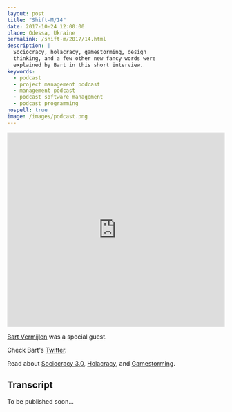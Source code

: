 ```yaml
---
layout: post
title: "Shift-M/14"
date: 2017-10-24 12:00:00
place: Odessa, Ukraine
permalink: /shift-m/2017/14.html
description: |
  Sociocracy, holacracy, gamestorming, design
  thinking, and a few other new fancy words were
  explained by Bart in this short interview.
keywords:
  - podcast
  - project management podcast
  - management podcast
  - podcast software management
  - podcast programming
nospell: true
image: /images/podcast.png
---
```


<iframe width="100%" height="450" scrolling="no" frameborder="no" src="https://w.soundcloud.com/player/?url=https%3A//api.soundcloud.com/tracks/349306396%3Fsecret_token%3Ds-wCwj4&amp;color=%23ff5500&amp;auto_play=false&amp;hide_related=false&amp;show_comments=true&amp;show_user=true&amp;show_reposts=false&amp;show_teaser=true&amp;visual=true"></iframe>

[Bart Vermijlen](http://www.bartvermijlen.com/) was a special guest.

Check Bart's [Twitter](https://twitter.com/bartvermijlen?lang=en).

Read about [Sociocracy 3.0](http://sociocracy30.org/),
[Holacracy](https://www.holacracy.org/),
and
[Gamestorming](https://en.wikipedia.org/wiki/Gamestorming).

## Transcript

To be published soon...
